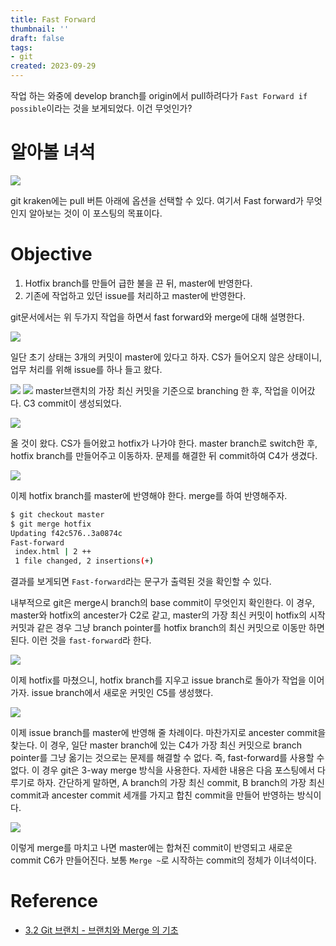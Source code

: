 ```yaml
---
title: Fast Forward
thumbnail: ''
draft: false
tags:
- git
created: 2023-09-29
---
```


작업 하는 와중에 develop branch를 origin에서 pull하려다가 `Fast Forward if possible`이라는 것을 보게되었다. 이건 무엇인가?

# 알아볼 녀석

![](Git_01_FastForward_0.png)

git kraken에는 pull 버튼 아래에 옵션을 선택할 수 있다. 여기서 Fast forward가 무엇인지 알아보는 것이 이 포스팅의 목표이다.

# Objective

1. Hotfix branch를 만들어 급한 불을 끈 뒤, master에 반영한다.
1. 기존에 작업하고 있던 issue를 처리하고 master에 반영한다.

git문서에서는 위 두가지 작업을 하면서 fast forward와 merge에 대해 설명한다.

![](Git_01_FastForward_1.png)

일단 초기 상태는 3개의 커밋이 master에 있다고 하자. CS가 들어오지 않은 상태이니, 업무 처리를 위해 issue를 하나 들고 왔다.

![](Git_01_FastForward_2.png)
![](Git_01_FastForward_3.png)
master브랜치의 가장 최신 커밋을 기준으로 branching 한 후, 작업을 이어갔다. C3 commit이 생성되었다.

![](Git_01_FastForward_4.png)

올 것이 왔다. CS가 들어왔고 hotfix가 나가야 한다. master branch로 switch한 후, hotfix branch를 만들어주고 이동하자. 문제를 해결한 뒤 commit하여 C4가 생겼다.

![](Git_01_FastForward_5.png)

이제 hotfix branch를 master에 반영해야 한다. merge를 하여 반영해주자.

````bash
$ git checkout master
$ git merge hotfix
Updating f42c576..3a0874c
Fast-forward
 index.html | 2 ++
 1 file changed, 2 insertions(+)
````

결과를 보게되면 `Fast-forward`라는 문구가 출력된 것을 확인할 수 있다. 

내부적으로 git은 merge시 branch의 base commit이 무엇인지 확인한다. 이 경우, master와 hotfix의 ancester가 C2로 같고, master의 가장 최신 커밋이 hotfix의 시작 커밋과 같은 경우 그냥 branch pointer를 hotfix branch의 최신 커밋으로 이동만 하면 된다. 이런 것을 `fast-forward`라 한다.

![](Git_01_FastForward_6.png)

이제 hotfix를 마쳤으니, hotfix branch를 지우고 issue branch로 돌아가 작업을 이어가자. issue branch에서 새로운 커밋인 C5를 생성했다.

![](Git_01_FastForward_7.png)

이제 issue branch를 master에 반영해 줄 차례이다. 마찬가지로 ancester commit을 찾는다. 이 경우, 일단 master branch에 있는 C4가 가장 최신 커밋으로 branch pointer를 그냥 옮기는 것으로는 문제를 해결할 수 없다. 즉, fast-forward를 사용할 수 없다. 이 경우 git은 3-way merge 방식을 사용한다. 자세한 내용은 다음 포스팅에서 다루기로 하자. 간단하게 말하면, A branch의 가장 최신 commit, B branch의 가장 최신 commit과 ancester commit 세개를 가지고 합친 commit을 만들어 반영하는 방식이다.

![](Git_01_FastForward_8.png)

이렇게 merge를 마치고 나면 master에는 합쳐진 commit이 반영되고 새로운 commit C6가 만들어진다. 보통 `Merge ~`로 시작하는 commit의 정체가 이녀석이다.

# Reference

* [3.2 Git 브랜치 - 브랜치와 Merge 의 기초](https://git-scm.com/book/ko/v2/Git-%EB%B8%8C%EB%9E%9C%EC%B9%98-%EB%B8%8C%EB%9E%9C%EC%B9%98%EC%99%80-Merge-%EC%9D%98-%EA%B8%B0%EC%B4%88)
